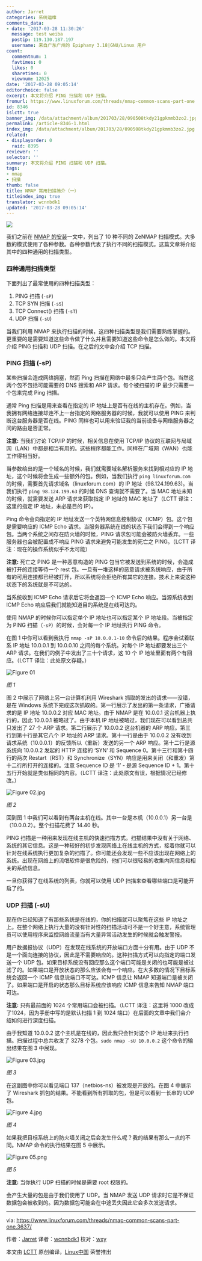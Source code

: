 ```yaml
---
author: Jarret
categories: 系统运维
comments_data:
- date: '2017-03-28 11:30:26'
  message: test weiba
  postip: 119.130.187.197
  username: 来自广东广州的 Epiphany 3.18|GNU/Linux 用户
count:
  commentnum: 1
  favtimes: 0
  likes: 0
  sharetimes: 0
  viewnum: 12025
date: '2017-03-28 09:05:14'
editorchoice: false
excerpt: 本文将介绍 PING 扫描和 UDP 扫描。
fromurl: https://www.linuxforum.com/threads/nmap-common-scans-part-one.3637/
id: 8346
islctt: true
banner_img: /data/attachment/album/201703/28/090508tkdy21gpkmmb3zo2.jpg
permalink: /article-8346-1.html
index_img: /data/attachment/album/201703/28/090508tkdy21gpkmmb3zo2.jpg.thumb.jpg
related:
- displayorder: 0
  raid: 8395
reviewer: ''
selector: ''
summary: 本文将介绍 PING 扫描和 UDP 扫描。
tags:
- nmap
- 扫描
thumb: false
title: NMAP 常用扫描简介（一）
titleindex_img: true
translator: wcnnbdk1
updated: '2017-03-28 09:05:14'
---
```


![](/data/attachment/album/201703/28/090508tkdy21gpkmmb3zo2.jpg)


我们之前在 [NMAP 的安装](https://www.linuxforum.com/threads/nmap-installation.3431/)一文中，列出了 10 种不同的 ZeNMAP 扫描模式。大多数的模式使用了各种参数。各种参数代表了执行不同的扫描模式。这篇文章将介绍其中的四种通用的扫描类型。


### 四种通用扫描类型


下面列出了最常使用的四种扫描类型：


1. PING 扫描 (`-sP`)
2. TCP SYN 扫描 (`-sS`)
3. TCP Connect() 扫描 (`-sT`)
4. UDP 扫描 (`-sU`)


当我们利用 NMAP 来执行扫描的时候，这四种扫描类型是我们需要熟练掌握的。更重要的是需要知道这些命令做了什么并且需要知道这些命令是怎么做的。本文将介绍 PING 扫描和 UDP 扫描。在之后的文中会介绍 TCP 扫描。


### PING 扫描 (-sP)


某些扫描会造成网络拥塞，然而 Ping 扫描在网络中最多只会产生两个包。当然这两个包不包括可能需要的 DNS 搜索和 ARP 请求。每个被扫描的 IP 最少只需要一个包来完成 Ping 扫描。


通常 Ping 扫描是用来查看在指定的 IP 地址上是否有在线的主机存在。例如，当我拥有网络连接却连不上一台指定的网络服务器的时候，我就可以使用 PING 来判断这台服务器是否在线。PING 同样也可以用来验证我的当前设备与网络服务器之间的路由是否正常。


**注意:** 当我们讨论 TCP/IP 的时候，相关信息在使用 TCP/IP 协议的互联网与局域网（LAN）中都是相当有用的。这些程序都能工作。同样在广域网（WAN）也能工作得相当好。


当参数给出的是一个域名的时候，我们就需要域名解析服务来找到相对应的 IP 地址，这个时候将会生成一些额外的包。例如，当我们执行 `ping linuxforum.com` 的时候，需要首先请求域名（linuxforum.com）的 IP 地址（98.124.199.63)。当我们执行 `ping 98.124.199.63` 的时候 DNS 查询就不需要了。当 MAC 地址未知的时候，就需要发送 ARP 请求来获取指定 IP 地址的 MAC 地址了（LCTT 译注：这里的指定 IP 地址，未必是目的 IP）。


Ping 命令会向指定的 IP 地址发送一个英特网信息控制协议（ICMP）包。这个包是需要响应的 ICMP Echo 请求。当服务器系统在线的状态下我们会得到一个响应包。当两个系统之间存在防火墙的时候，PING 请求包可能会被防火墙丢弃。一些服务器也会被配置成不响应 PING 请求来避免可能发生的死亡之 PING。（LCTT 译注：现在的操作系统似乎不太可能）


**注意:** 死亡之 PING 是一种恶意构造的 PING 包当它被发送到系统的时候，会造成被打开的连接等待一个 rest 包。一旦有一堆这样的恶意请求被系统响应，由于所有的可用连接都已经被打开，所以系统将会拒绝所有其它的连接。技术上来说这种状态下的系统就是不可达的。


当系统收到 ICMP Echo 请求后它将会返回一个 ICMP Echo 响应。当源系统收到 ICMP Echo 响应后我们就能知道目的系统是在线可达的。


使用 NMAP 的时候你可以指定单个 IP 地址也可以指定某个 IP 地址段。当被指定为 PING 扫描（`-sP`）的时候，会对每一个 IP 地址执行 PING 命令。


在图 1 中你可以看到我执行 `nmap -sP 10.0.0.1-10` 命令后的结果。程序会试着联系 IP 地址 10.0.0.1 到 10.0.0.10 之间的每个系统。对每个 IP 地址都要发出三个 ARP 请求。在我们的例子中发出了三十个请求，这 10 个 IP 地址里面有两个有回应。（LCTT 译注：此处原文存疑。）


![Figure 01](/data/attachment/album/201703/28/090516j9l9h2rgrmd7g2d9.jpg)


*图 1*


图 2 中展示了网络上另一台计算机利用 Wireshark 抓取的发出的请求——没错，是在 Windows 系统下完成这次抓取的。第一行展示了发出的第一条请求，广播请求的是 IP 地址 10.0.0.2 对应 MAC 地址。由于 NMAP 是在 10.0.0.1 这台机器上执行的，因此 10.0.0.1 被略过了。由于本机 IP 地址被略过，我们现在可以看到总共只发出了 27 个 ARP 请求。第二行展示了 10.0.0.2 这台机器的 ARP 响应。第三行到第十行是其它八个 IP 地址的 ARP 请求。第十一行是由于 10.0.0.2 没有收到请求系统（10.0.0.1）的反馈所以（重新）发送的另一个 ARP 响应。第十二行是源系统向 10.0.0.2 发起的 HTTP 连接的 ‘SYN’ 和 Sequence 0。第十三行和第十四行的两次 Restart（RST）和 Synchronize（SYN）响应是用来关闭（和重发）第十二行所打开的连接的。注意 Sequence ID 是 ‘1’ - 是源 Sequence ID + 1。第十五行开始就是类似相同的内容。（LCTT 译注：此处原文有误，根据情况已经修改。）


![Figure 02.jpg](/data/attachment/album/201703/28/090519qviqvv1ve4k9pepv.jpg)


*图 2*


回到图 1 中我们可以看到有两台主机在线。其中一台是本机（10.0.0.1）另一台是（10.0.0.2）。整个扫描花费了 14.40 秒。


PING 扫描是一种用来发现在线主机的快速扫描方式。扫描结果中没有关于网络、系统的其它信息。这是一种较好的初步发现网络上在线主机的方式，接着你就可以针对在线系统执行更加复杂的扫描了。你可能还会发现一些不应该出现在网络上的系统。出现在网络上的流氓软件是很危险的，他们可以很轻易的收集内网信息和相关的系统信息。


一旦你获得了在线系统的列表，你就可以使用 UDP 扫描来查看哪些端口是可能开启了的。


### UDP 扫描 (-sU)


现在你已经知道了有那些系统是在线的，你的扫描就可以聚焦在这些 IP 地址之上。在整个网络上执行大量的没有针对性的扫描活动可不是一个好主意，系统管理员可以使用程序来监控网络流量当有大量异常活动发生的时候就会触发警报。


用户数据报协议（UDP）在发现在线系统的开放端口方面十分有用。由于 UDP 不是一个面向连接的协议，因此是不需要响应的。这种扫描方式可以向指定的端口发送一个 UDP 包。如果目标系统没有回应那么这个端口可能是关闭的也可能是被过滤了的。如果端口是开放状态的那么应该会有一个响应。在大多数的情况下目标系统会返回一个 ICMP 信息说端口不可达。ICMP 信息让 NMAP 知道端口是被关闭了。如果端口是开启的状态那么目标系统应该响应 ICMP 信息来告知 NMAP 端口可达。


**注意:** 只有最前面的 1024 个常用端口会被扫描。（LCTT 译注：这里将 1000 改成了1024，因为手册中写的是默认扫描 1 到 1024 端口）在后面的文章中我们会介绍如何进行深度扫描。


由于我知道 10.0.0.2 这个主机是在线的，因此我只会针对这个 IP 地址来执行扫描。扫描过程中总共收发了 3278 个包。`sudo nmap -sU 10.0.0.2` 这个命令的输出结果在图 3 中展现。


![Figure 03.jpg](/data/attachment/album/201703/28/090520a999yj9eo9oruy49.jpg)


*图 3*


在这副图中你可以看见端口 137（netbios-ns）被发现是开放的。在图 4 中展示了 Wireshark 抓包的结果。不能看到所有抓取的包，但是可以看到一长串的 UDP 包。


![Figure 4.jpg](/data/attachment/album/201703/28/090523axf477o5pzzfu4fz.jpg)


*图 4*


如果我把目标系统上的防火墙关闭之后会发生什么呢？我的结果有那么一点的不同。NMAP 命令的执行结果在图 5 中展示。


![Figure 05.png](/data/attachment/album/201703/28/090525fhj7dt4dc04cq044.png)


*图 5*


**注意:** 当你执行 UDP 扫描的时候是需要 root 权限的。


会产生大量的包是由于我们使用了 UDP。当 NMAP 发送 UDP 请求时它是不保证数据包会被收到的。因为数据包可能会在中途丢失因此它会多次发送请求。




---


via: <https://www.linuxforum.com/threads/nmap-common-scans-part-one.3637/>


作者：[Jarret](https://www.linuxforum.com/members/jarret.268/) 译者：[wcnnbdk1](https://github.com/wcnnbdk1) 校对：[wxy](https://github.com/wxy)


本文由 [LCTT](https://github.com/LCTT/TranslateProject) 原创编译，[Linux中国](https://linux.cn/) 荣誉推出